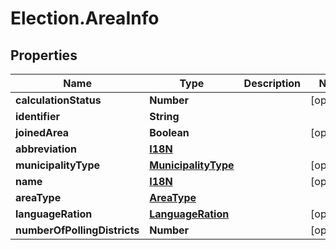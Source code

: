 # Election.AreaInfo

## Properties
Name | Type | Description | Notes
------------ | ------------- | ------------- | -------------
**calculationStatus** | **Number** |  | [optional] 
**identifier** | **String** |  | 
**joinedArea** | **Boolean** |  | [optional] 
**abbreviation** | [**I18N**](I18N.md) |  | 
**municipalityType** | [**MunicipalityType**](MunicipalityType.md) |  | [optional] 
**name** | [**I18N**](I18N.md) |  | [optional] 
**areaType** | [**AreaType**](AreaType.md) |  | 
**languageRation** | [**LanguageRation**](LanguageRation.md) |  | [optional] 
**numberOfPollingDistricts** | **Number** |  | [optional] 


